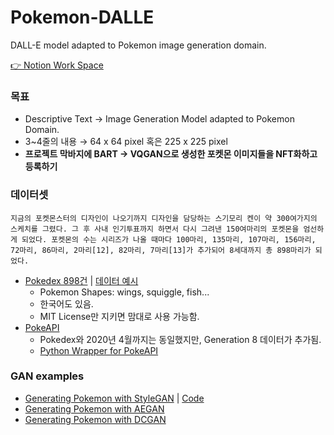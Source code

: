 # Pokemon-DALLE

DALL-E model adapted to Pokemon image generation domain.

[👉 Notion Work Space](https://www.notion.so/Pokemon-Dall-E-de132b5ce0df4456af309cf336f77bec)

### 목표

- Descriptive Text → Image Generation Model adapted to Pokemon Domain.
- 3~4줄의 내용 → 64 x 64 pixel 혹은 225 x 225 pixel
- **프로젝트 막바지에 BART → VQGAN으로 생성한 포켓몬 이미지들을 NFT화하고 등록하기**

### 데이터셋

```
지금의 포켓몬스터의 디자인이 나오기까지 디자인을 담당하는 스기모리 켄이 약 300여가지의 스케치를 그렸다. 그 후 사내 인기투표까지 하면서 다시 그려낸 150여마리의 포켓몬을 엄선하게 되었다. 포켓몬의 수는 시리즈가 나올 때마다 100마리, 135마리, 107마리, 156마리, 72마리, 86마리, 2마리[12], 82마리, 7마리[13]가 추가되어 8세대까지 총 898마리가 되었다.
```

- [Pokedex 898건](https://github.com/veekun/pokedex) | [데이터 예시](https://veekun.com/dex/pokemon/pikachu)
  - Pokemon Shapes: wings, squiggle, fish...
  - 한국어도 있음.
  - MIT License만 지키면 맘대로 사용 가능함.
- [PokeAPI](https://pokeapi.co/about)
  - Pokedex와 2020년 4월까지는 동일했지만, Generation 8 데이터가 추가됨.
  - [Python Wrapper for PokeAPI](https://github.com/PokeAPI/pokepy)

### GAN examples

- [Generating Pokemon with StyleGAN](https://www.youtube.com/watch?v=YM7NIwvsWcs) | [Code](https://colab.research.google.com/github/derekphilipau/machinelearningforartists/blob/main/stylegan2_ada_pytorch_pokemon.ipynb#scrollTo=R7JvPMLWy95f)
- [Generating Pokemon with AEGAN](https://github.com/ConorLazarou/PokeGAN)
- [Generating Pokemon with DCGAN](https://github.com/patrickbrightly/PokeGAN)
